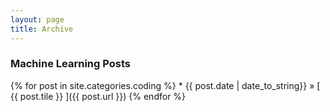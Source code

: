 ```yaml
---
layout: page
title: Archive
---
```


### Machine Learning Posts
{% for post in site.categories.coding %}
    * {{ post.date | date_to_string}}  &raquo; [ {{ post.tile }} ]({{ post.url }})
{% endfor %}
